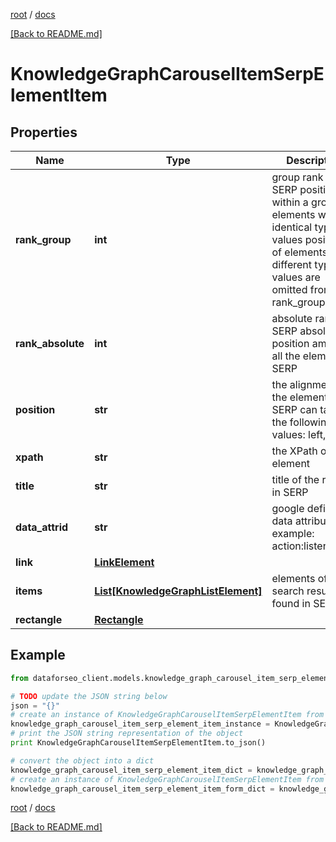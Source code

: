 [root](./../ "root") / [docs](./ "docs")

[[Back to README.md]](./../README.md "[Back to README.md]")

# KnowledgeGraphCarouselItemSerpElementItem

## Properties

Name | Type | Description | Notes
------------ | ------------- | ------------- | -------------
**rank_group** | **int** | group rank in SERP position within a group of elements with identical type values positions of elements with different type values are omitted from rank_group | [optional]
**rank_absolute** | **int** | absolute rank in SERP absolute position among all the elements in SERP | [optional]
**position** | **str** | the alignment of the element in SERP can take the following values: left, right | [optional]
**xpath** | **str** | the XPath of the element | [optional]
**title** | **str** | title of the result in SERP | [optional]
**data_attrid** | **str** | google defined data attribute ID example: action:listen_artist | [optional]
**link** | [**LinkElement**](LinkElement.md) |  | [optional]
**items** | [**List[KnowledgeGraphListElement]**](KnowledgeGraphListElement.md) | elements of search results found in SERP | [optional]
**rectangle** | [**Rectangle**](Rectangle.md) |  | [optional]

## Example

```python
from dataforseo_client.models.knowledge_graph_carousel_item_serp_element_item import KnowledgeGraphCarouselItemSerpElementItem

# TODO update the JSON string below
json = "{}"
# create an instance of KnowledgeGraphCarouselItemSerpElementItem from a JSON string
knowledge_graph_carousel_item_serp_element_item_instance = KnowledgeGraphCarouselItemSerpElementItem.from_json(json)
# print the JSON string representation of the object
print KnowledgeGraphCarouselItemSerpElementItem.to_json()

# convert the object into a dict
knowledge_graph_carousel_item_serp_element_item_dict = knowledge_graph_carousel_item_serp_element_item_instance.to_dict()
# create an instance of KnowledgeGraphCarouselItemSerpElementItem from a dict
knowledge_graph_carousel_item_serp_element_item_form_dict = knowledge_graph_carousel_item_serp_element_item.from_dict(knowledge_graph_carousel_item_serp_element_item_dict)
```

  

[root](./../ "root") / [docs](./ "docs")

[[Back to README.md]](./../README.md "[Back to README.md]")